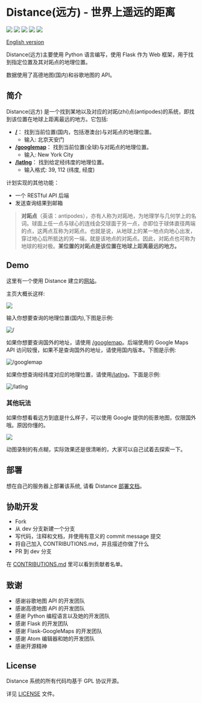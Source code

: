 # Distance(远方) - 世界上遥远的距离

![][badge-author] ![][badge-build] ![][badge-version] ![][badge-python] ![][badge-license]

[English version][readme-en]

Distance(远方)主要使用 Python 语言编写，使用 Flask 作为 Web 框架，用于找到指定位置及其对跖点的地理位置。

数据使用了高德地图(国内)和谷歌地图的 API。


## 简介

Distance(远方) 是一个找到某地以及对应的对跖(zhí)点(antipodes)的系统，即找到该位置在地球上距离最远的地方。它包括:

- [**/**][home]： 找到当前位置(国内，包括港澳台)与对跖点的地理位置。
  - 输入: 北京天安门
- [**/googlemap**][googlemap]： 找到当前位置(全球)与对跖点的地理位置。
  - 输入: New York City
- [**/latlng**][latlng]： 找到给定经纬度的地理位置。
  - 输入格式: 39, 112 (纬度, 经度)


计划实现的其他功能：

- 一个 RESTful API 后端
- 发送查询结果到邮箱

> **对跖点**（英语：antipodes），亦有人称为对跖地，为地理学与几何学上的名词。球面上任一点与球心的连线会交球面于另一点，亦即位于球体直径两端的点，这两点互称为对跖点。也就是说，从地球上的某一地点向地心出发，穿过地心后所抵达的另一端，就是该地点的对跖点。因此，对跖点也可称为地球的相对极。**某位置的对跖点是该位置在地球上距离最远的地方。**

## Demo

这里有一个使用 Distance 建立的[网站][home]。

主页大概长这样:

![](http://ww1.sinaimg.cn/large/647dc635ly1fegrbro6hgj20zz0hzmxp.jpg)


输入你想要查询的地理位置(国内),下图是示例:

![/](http://ww1.sinaimg.cn/large/647dc635ly1fegrf68boog21hb0q01kz.gif)


如果你想要查询国外的地址，请使用 [/googlemap][googlemap]。后端使用的 Google Maps API 访问较慢，如果不是查询国外的地址，请使用国内版本。下图是示例:

![/googlemap](http://ww1.sinaimg.cn/large/647dc635ly1fegrmeii8yg21hb0q3hdt.gif)


如果你想查询经纬度对应的地理位置，请使用[/latlng][latlng]。下面是示例:

![/latlng](http://ww1.sinaimg.cn/large/647dc635ly1fegrrtiu4jg21h80pz7wi.gif)

### 其他玩法

如果你想看看远方到底是什么样子，可以使用 Google 提供的街景地图，仅限国外哦。原因你懂的。

![](http://ww1.sinaimg.cn/large/647dc635ly1fegs4mq2dgg20i90jpb2g.gif)


动图录制的有点糊，实际效果还是很清晰的，大家可以自己试着去探索一下。

## 部署

想在自己的服务器上部署该系统, 请看 Distance [部署文档][deploy-doc]。

## 协助开发

- Fork
- 从 dev 分支新建一个分支
- 写代码，注释和文档，并使用有意义的 commit message 提交
- 将自己加入 CONTRIBUTIONS.md，并且描述你做了什么
- PR 到 dev 分支

在 [CONTRIBUTIONS.md][contributors] 里可以看到贡献者名单。


## 致谢

- 感谢谷歌地图 API 的开发团队
- 感谢高德地图 API 的开发团队
- 感谢 Python 编程语言以及她的开发团队
- 感谢 Flask 的开发团队
- 感谢 Flask-GoogleMaps 的开发团队
- 感谢 Atom 编辑器和她的开发团队
- 感谢开源精神

## License

Distance 系统的所有代码均基于 GPL 协议开源。

详见 [LICENSE][license] 文件。

[readme-en]: https://github.com/RayYu03/Distance/blob/master/README.md

[badge-author]:https://img.shields.io/badge/Author-RayYu03-blue.svg
[badge-build]:https://img.shields.io/badge/build-passing-brightgreen.svg
[badge-version]: https://img.shields.io/badge/version-0.1.0-blue.svg
[badge-license]: https://img.shields.io/badge/license-GPL-blue.svg
[badge-python]: https://img.shields.io/badge/pythin-3.5%2C%203.6-blue.svg

[badge-python]: https://img.shields.io/badge/pythin-3.5%2C%203.6-blue.svg


[home]: http://thefurthestdistance.xyz/
[googlemap]: http://thefurthestdistance.xyz/googlemap
[latlng]: http://thefurthestdistance.xyz/latlng


[contributors]: https://github.com/RayYu03/Distance/blob/master/CONTRIBUTORS.md

[deploy-doc]: https://github.com/RayYu03/Distance/blob/master/deploy.zh.md

[license]: https://github.com/RayYu03/Distance/blob/master/LICENSE
